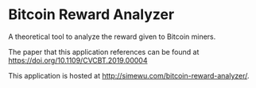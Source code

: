 # Bitcoin Reward Analyzer
A theoretical tool to analyze the reward given to Bitcoin miners.

The paper that this application references can be found at https://doi.org/10.1109/CVCBT.2019.00004

This application is hosted at http://simewu.com/bitcoin-reward-analyzer/.
